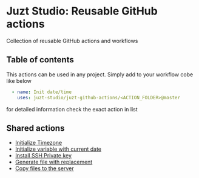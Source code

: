 # Juzt Studio: Reusable GitHub actions

Collection of reusable GitHub actions and workflows

## Table of contents

This actions can be used in any project. Simply add to your workflow cobe like below

```yml
  - name: Init date/time
    uses: juzt-studio/juzt-github-actions/<ACTION_FOLDER>@master
```

for detailed information check the exact action in list

## Shared actions

- [Initialize Timezone](./init-timezone/README.md)
- [Initialize variable with current date](./init-current-datetime/README.md)
- [Install SSH Private key](./install-ssh-key/README.md)
- [Generate file with replacement](./generate-file-with-replace/README.md)
- [Copy files to the server](./rsync-files/README.md)
